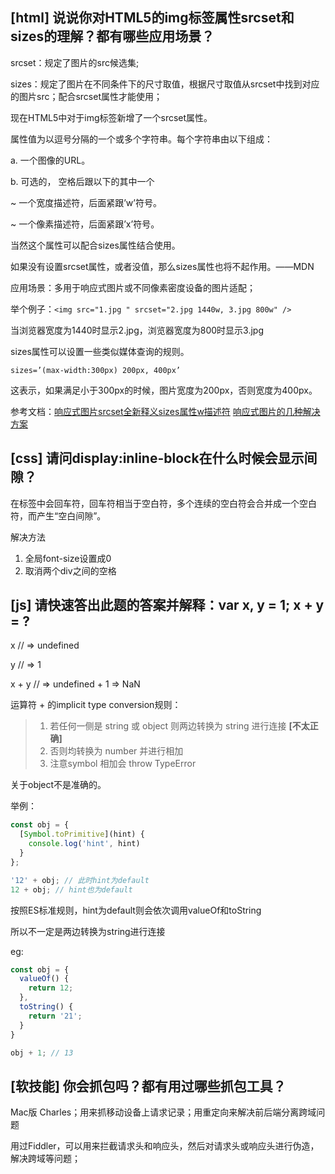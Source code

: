 ## [html] 说说你对HTML5的img标签属性srcset和sizes的理解？都有哪些应用场景？

srcset：规定了图片的src候选集;

sizes：规定了图片在不同条件下的尺寸取值，根据尺寸取值从srcset中找到对应的图片src；配合srcset属性才能使用；

现在HTML5中对于img标签新增了一个srcset属性。

属性值为以逗号分隔的一个或多个字符串。每个字符串由以下组成：

a. 一个图像的URL。

b. 可选的， 空格后跟以下的其中一个

~ 一个宽度描述符，后面紧跟’w’符号。

~ 一个像素描述符，后面紧跟’x’符号。

当然这个属性可以配合sizes属性结合使用。

如果没有设置srcset属性，或者没值，那么sizes属性也将不起作用。——MDN

应用场景：多用于响应式图片或不同像素密度设备的图片适配；

举个例子：`<img src="1.jpg " srcset="2.jpg 1440w, 3.jpg 800w" />`

当浏览器宽度为1440时显示2.jpg，浏览器宽度为800时显示3.jpg

sizes属性可以设置一些类似媒体查询的规则。

`sizes=’(max-width:300px) 200px, 400px’`
    
这表示，如果满足小于300px的时候，图片宽度为200px，否则宽度为400px。


参考文档：[响应式图片srcset全新释义sizes属性w描述符](https://www.zhangxinxu.com/wordpress/2014/10/responsive-images-srcset-size-w-descriptor/)
[响应式图片的几种解决方案](https://blog.csdn.net/qq_35534823/article/details/69388430)

## [css] 请问display:inline-block在什么时候会显示间隙？

在标签中会回车符，回车符相当于空白符，多个连续的空白符会合并成一个空白符，而产生“空白间隙”。

解决方法
1. 全局font-size设置成0
2. 取消两个div之间的空格

## [js] 请快速答出此题的答案并解释：var x, y = 1; x + y = ?

x // => undefined

y // => 1

x + y // => undefined + 1 => NaN


运算符 + 的implicit type conversion规则：

> 1. 若任何一侧是 string 或 object 则两边转换为 string 进行连接 **[不太正确]**
> 2. 否则均转换为 number 并进行相加
> 3. 注意symbol 相加会 throw TypeError

关于object不是准确的。

举例：
```javascript
const obj = {
  [Symbol.toPrimitive](hint) {
    console.log('hint', hint)
  }
};

'12' + obj; // 此时hint为default
12 + obj; // hint也为default
```

按照ES标准规则，hint为default则会依次调用valueOf和toString

所以不一定是两边转换为string进行连接

eg:
```javascript
const obj = {
  valueOf() {
    return 12;
  },
  toString() {
    return '21';
  }
}

obj + 1; // 13
```
## [软技能] 你会抓包吗？都有用过哪些抓包工具？

Mac版 Charles；用来抓移动设备上请求记录；用重定向来解决前后端分离跨域问题

用过Fiddler，可以用来拦截请求头和响应头，然后对请求头或响应头进行伪造，解决跨域等问题；

